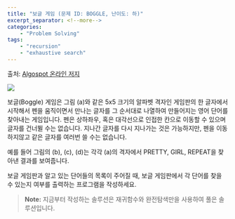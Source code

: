 ```yaml
---
title: "보글 게임 (문제 ID: BOGGLE, 난이도: 하)"
excerpt_separator: <!--more-->
categories: 
    - "Problem Solving"
tags: 
    - "recursion"
    - "exhaustive search"
---
```




출처: [Algospot 온라인 저지](https://algospot.com/judge/problem/read/BOGGLE)

![](http://algospot.com/media/judge-attachments/09ee7a6e752f07b0d99b82a010938ab4/boggle.png)

보글(Boggle) 게임은 그림 (a)와 같은 5x5 크기의 알파벳 격자인 게임판의 한 글자에서 시작해서 펜을 움직이면서 만나는 글자를 그 순서대로 나열하여 만들어지는 영어 단어를 찾아내는 게임입니다. 펜은 상하좌우, 혹은 대각선으로 인접한 칸으로 이동할 수 있으며 글자를 건너뛸 수는 없습니다. 지나간 글자를 다시 지나가는 것은 가능하지만, 펜을 이동하지않고 같은 글자를 여러번 쓸 수는 없습니다.

예를 들어 그림의 (b), (c), (d)는 각각 (a)의 격자에서 PRETTY, GIRL, REPEAT을 찾아낸 결과를 보여줍니다.

보글 게임판과 알고 있는 단어들의 목록이 주어질 때, 보글 게임판에서 각 단어를 찾을 수 있는지 여부를 출력하는 프로그램을 작성하세요.

> **Note:** 지금부터 작성하는 솔루션은 재귀함수와 완전탐색만을 사용하여 풀은 솔루션입니다.